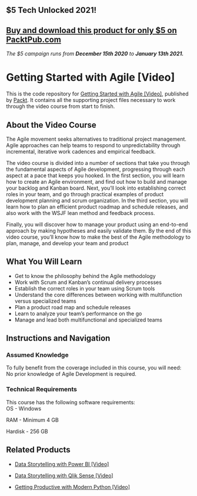 ## $5 Tech Unlocked 2021!
[Buy and download this product for only $5 on PacktPub.com](https://www.packtpub.com/)
-----
*The $5 campaign         runs from __December 15th 2020__ to __January 13th 2021.__*

# Getting Started with Agile [Video]
This is the code repository for [Getting Started with Agile [Video]](https://www.packtpub.com/application-development/getting-started-agile-video?utm_source=github&utm_medium=repository&utm_campaign=9781787280250), published by [Packt](https://www.packtpub.com/?utm_source=github). It contains all the supporting project files necessary to work through the video course from start to finish.
## About the Video Course
The Agile movement seeks alternatives to traditional project management. Agile approaches can help teams to respond to unpredictability through incremental, iterative work cadences and empirical feedback.

The video course is divided into a number of sections that take you through the fundamental aspects of Agile development, progressing through each aspect at a pace that keeps you hooked. In the first section, you will learn how to create an Agile environment, and find out how to build and manage your backlog and Kanban board. Next, you’ll look into establishing correct roles in your team, and go through practical examples of product development planning and scrum organization. In the third section, you will learn how to plan an efficient product roadmap and schedule releases, and also work with the WSJF lean method and feedback process.

Finally, you will discover how to manage your product using an end-to-end approach by making hypotheses and easily validate them. By the end of this video course, you’ll know how to make the best of the Agile methodology to plan, manage, and develop your team and product


<H2>What You Will Learn</H2>
<DIV class=book-info-will-learn-text>
<UL>
<LI>Get to know the philosophy behind the Agile methodology 
<LI>Work with Scrum and Kanban’s continual delivery processes 
<LI>Establish the correct roles in your team using Scrum tools 
<LI>Understand the core differences between working with multifunction versus specialized teams 
<LI>Plan a product road map and schedule releases 
<LI>Learn to analyze your team’s performance on the go 
<LI>Manage and lead both multifunctional and specialized teams </LI></UL></DIV>

## Instructions and Navigation
### Assumed Knowledge
To fully benefit from the coverage included in this course, you will need:<br/>
No prior knowledge of Agile Development is required.
### Technical Requirements
This course has the following software requirements:<br/>
OS - Windows

RAM - Minimum 4 GB

Hardisk - 256 GB

## Related Products
* [Data Storytelling with Power BI [Video]](https://www.packtpub.com/big-data-and-business-intelligence/data-storytelling-power-bi-video?utm_source=github&utm_medium=repository&utm_campaign=9781789959475)

* [Data Storytelling with Qlik Sense [Video]](https://www.packtpub.com/big-data-and-business-intelligence/data-storytelling-qlik-sense-video?utm_source=github&utm_medium=repository&utm_campaign=9781789959123)

* [Getting Productive with Modern Python [Video]](https://www.packtpub.com/application-development/getting-productive-modern-python-video?utm_source=github&utm_medium=repository&utm_campaign=9781788474375)

